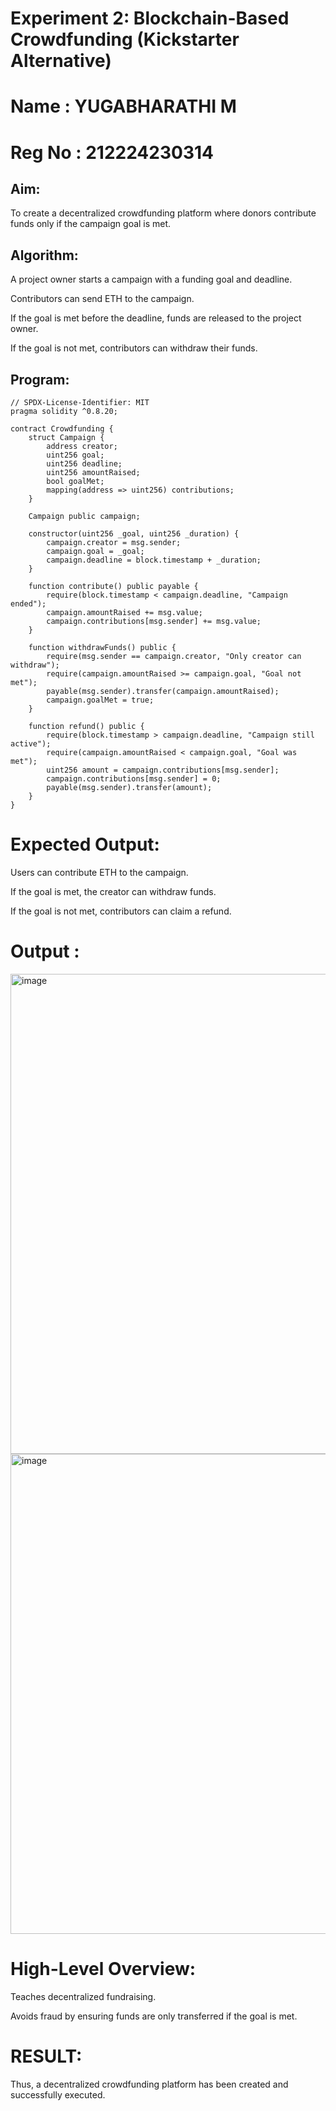 # Experiment 2: Blockchain-Based Crowdfunding (Kickstarter Alternative)
# Name : YUGABHARATHI M
# Reg No : 212224230314
## Aim:
To create a decentralized crowdfunding platform where donors contribute funds only if the campaign goal is met.

## Algorithm:
A project owner starts a campaign with a funding goal and deadline.


Contributors can send ETH to the campaign.


If the goal is met before the deadline, funds are released to the project owner.


If the goal is not met, contributors can withdraw their funds.


## Program:
```
// SPDX-License-Identifier: MIT
pragma solidity ^0.8.20;

contract Crowdfunding {
    struct Campaign {
        address creator;
        uint256 goal;
        uint256 deadline;
        uint256 amountRaised;
        bool goalMet;
        mapping(address => uint256) contributions;
    }

    Campaign public campaign;

    constructor(uint256 _goal, uint256 _duration) {
        campaign.creator = msg.sender;
        campaign.goal = _goal;
        campaign.deadline = block.timestamp + _duration;
    }

    function contribute() public payable {
        require(block.timestamp < campaign.deadline, "Campaign ended");
        campaign.amountRaised += msg.value;
        campaign.contributions[msg.sender] += msg.value;
    }

    function withdrawFunds() public {
        require(msg.sender == campaign.creator, "Only creator can withdraw");
        require(campaign.amountRaised >= campaign.goal, "Goal not met");
        payable(msg.sender).transfer(campaign.amountRaised);
        campaign.goalMet = true;
    }

    function refund() public {
        require(block.timestamp > campaign.deadline, "Campaign still active");
        require(campaign.amountRaised < campaign.goal, "Goal was met");
        uint256 amount = campaign.contributions[msg.sender];
        campaign.contributions[msg.sender] = 0;
        payable(msg.sender).transfer(amount);
    }
}
```
# Expected Output:
Users can contribute ETH to the campaign.


If the goal is met, the creator can withdraw funds.


If the goal is not met, contributors can claim a refund.
# Output : 
<img width="1366" height="768" alt="image" src="https://github.com/user-attachments/assets/72a7fccb-a7cd-4f92-a2d2-d120248e0287" />

<img width="1366" height="768" alt="image" src="https://github.com/user-attachments/assets/96ec2066-3a59-404e-8215-8c38c7add1d4" />

# High-Level Overview:
Teaches decentralized fundraising.


Avoids fraud by ensuring funds are only transferred if the goal is met.

# RESULT: 
Thus, a decentralized crowdfunding platform has been created and successfully executed.
